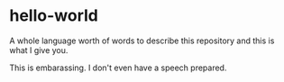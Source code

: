 # hello-world
A whole language worth of words to describe this repository and this is what I give you. 

This is embarassing. I don't even have a speech prepared. 
